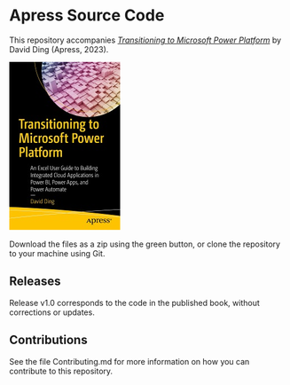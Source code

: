 # Apress Source Code

This repository accompanies [*Transitioning to Microsoft Power Platform*](https://www.link.springer.com/book/10.1007/978-1-4842-9239-6) by David Ding (Apress, 2023).

[comment]: #cover
![Cover image](978-1-4842-9238-9.jpg)

Download the files as a zip using the green button, or clone the repository to your machine using Git.

## Releases

Release v1.0 corresponds to the code in the published book, without corrections or updates.

## Contributions

See the file Contributing.md for more information on how you can contribute to this repository.